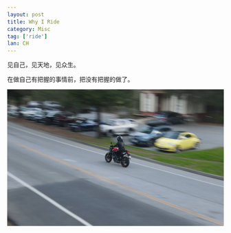 ```yaml
---
layout: post
title: Why I Ride
category: Misc
tag: ['ride']
lan: CH
---
```


见自己，见天地，见众生。

<!--preview-->

在做自己有把握的事情前，把没有把握的做了。

![PortolaValley](/images/motor/ride@PortolaValley.PNG "ride at Portola Valley")
